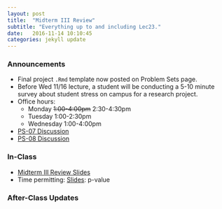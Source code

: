 ```yaml
---
layout: post
title:  "Midterm III Review"
subtitle: "Everything up to and including Lec23."
date:   2016-11-14 10:10:45
categories: jekyll update
---
```




### Announcements

* Final project `.Rmd` template now posted on Problem Sets page.
* Before Wed 11/16 lecture, a student will be conducting a 5-10 minute survey about student stress on campus for a research project.
* Office hours:
    + Monday ~~1:00-4:00pm~~ 2:30-4:30pm
    + Tuesday 1:00-2:30pm
    + Wednesday 1:00-4:00pm
* <a href = "{{ site.baseurl }}/assets/PS/PS-07_discussion.html" target = "_blank">PS-07 Discussion</a>
* <a href = "{{ site.baseurl }}/assets/PS/PS-08_discussion.html" target = "_blank">PS-08 Discussion</a>



### In-Class

* <a href = "{{ site.baseurl }}/assets/Midterms/midterm_III_review.html" target = "_blank">Midterm III Review Slides</a>
* Time permitting: <a href = "{{ site.baseurl }}/assets/3-Statistical_Inference/p_value.html" target = "_blank">Slides</a>: p-value



### After-Class Updates

<!--
* Lec22 <a href = "{{ site.baseurl }}/assets/LC/hypothesis_testing.html" target = "_blank">learning check discussion</a>
-->
